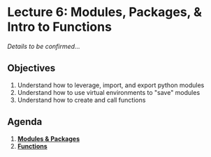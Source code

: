 <!---
{"next":"Lectures_class2/Lecture7.md","title":"Modules & Functions Intro - 9/11"}
-->

# Lecture 6: Modules, Packages, & Intro to Functions

*Details to be confirmed...*

## Objectives

1. Understand how to leverage, import, and export python modules
2. Understand how to use virtual environments to "save" modules
3. Understand how to create and call functions

## Agenda

1. **[Modules & Packages](../Topics/nb/modules.ipynb)**
2. **[Functions](../Topics/nb/functions.ipynb)**